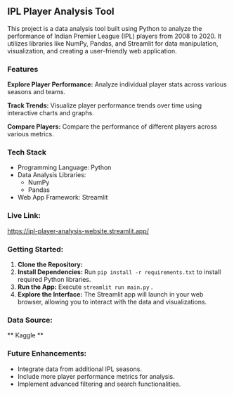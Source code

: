## IPL Player Analysis Tool

This project is a data analysis tool built using Python to analyze the performance of Indian Premier League (IPL) players from 2008 to 2020. It utilizes libraries like NumPy, Pandas, and Streamlit for data manipulation, visualization, and creating a user-friendly web application.

### Features

**Explore Player Performance:** Analyze individual player stats across various seasons and teams.

**Track Trends:** Visualize player performance trends over time using interactive charts and graphs.

**Compare Players:** Compare the performance of different players across various metrics.

### Tech Stack

* Programming Language: Python
* Data Analysis Libraries:
    * NumPy
    * Pandas
* Web App Framework: Streamlit

### Live Link:

https://ipl-player-analysis-website.streamlit.app/

### Getting Started:

1. **Clone the Repository:** 
2. **Install Dependencies:** Run `pip install -r requirements.txt` to install required Python libraries.
3. **Run the App:** Execute `streamlit run main.py` .
4. **Explore the Interface:** The Streamlit app will launch in your web browser, allowing you to interact with the data and visualizations.

### Data Source:

** Kaggle **

### Future Enhancements:

* Integrate data from additional IPL seasons.
* Include more player performance metrics for analysis.
* Implement advanced filtering and search functionalities.
